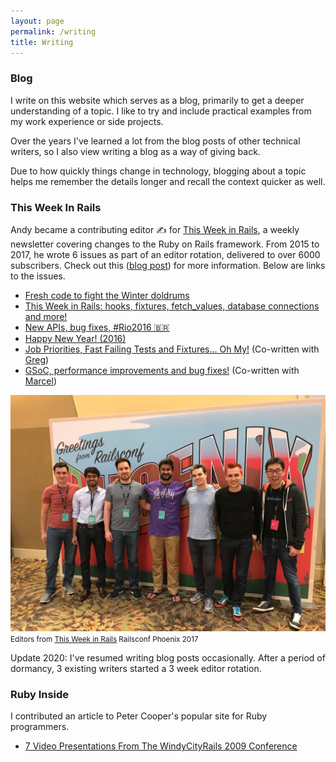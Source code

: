 ```yaml
---
layout: page
permalink: /writing
title: Writing
---
```


### Blog

I write on this website which serves as a blog, primarily to get a deeper understanding of a topic. I like to try and include practical examples from my work experience or side projects.

Over the years I've learned a lot from the blog posts of other technical writers, so I also view writing a blog as a way of giving back.

Due to how quickly things change in technology, blogging about a topic helps me remember the details longer and recall the context quicker as well.

### This Week In Rails

Andy became a contributing editor ✍️ for [This Week in Rails](https://rails-weekly.ongoodbits.com/), a weekly newsletter covering changes to the Ruby on Rails framework. From 2015 to 2017, he wrote 6 issues as part of an editor rotation, delivered to over 6000 subscribers. Check out this ([blog post](/blog/2017/04/21/this-week-in-rails)) for more information. Below are links to the issues.

  * [Fresh code to fight the Winter doldrums](https://rails-weekly.ongoodbits.com/2017/02/04/fresh-code-to-fight-the-winter-doldrums)
  * [This Week in Rails: hooks, fixtures, fetch_values, database connections and more!](https://rails-weekly.ongoodbits.com/2017/04/15/hooks-fixtures-fetch_values-database-connections-and-more)
  * [New APIs, bug fixes, #Rio2016 🇧🇷](https://rails-weekly.ongoodbits.com/2016/08/05/new-apis-bug-fixes-rio2016)
  * [Happy New Year! (2016)](https://rails-weekly.ongoodbits.com/2016/01/08/happy-new-year)
  * [Job Priorities, Fast Failing Tests and Fixtures... Oh My!](https://rails-weekly.ongoodbits.com/2015/10/02/job-priorities-fast-failing-tests-and-fixtures-oh-my) (Co-written with [Greg](https://twitter.com/gregmolnar))
  * [GSoC, performance improvements and bug fixes!](https://rails-weekly.ongoodbits.com/2015/09/25/gsoc-performance-improvements-and-bug-fixes) (Co-written with [Marcel](https://twitter.com/marcelmorgan))

![Editors from This Week in Rails Railsconf Phoenix 2017](/assets/images/railsconf-2017.jpg)
<small>Editors from [This Week in Rails](https://rails-weekly.ongoodbits.com/) Railsconf Phoenix 2017</small>

Update 2020: I've resumed writing blog posts occasionally. After a period of dormancy, 3 existing writers started a 3 week editor rotation.

### Ruby Inside

I contributed an article to Peter Cooper's popular site for Ruby programmers.

  * [7 Video Presentations From The WindyCityRails 2009 Conference](http://www.rubyinside.com/7-video-presentations-from-the-windycityrails-2009-conference-2592.html)
